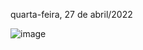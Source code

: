 quarta-feira, 27 de abril/2022

![image](https://user-images.githubusercontent.com/87860884/165644119-0652b837-0a88-4049-a885-b556c88c3895.png)
